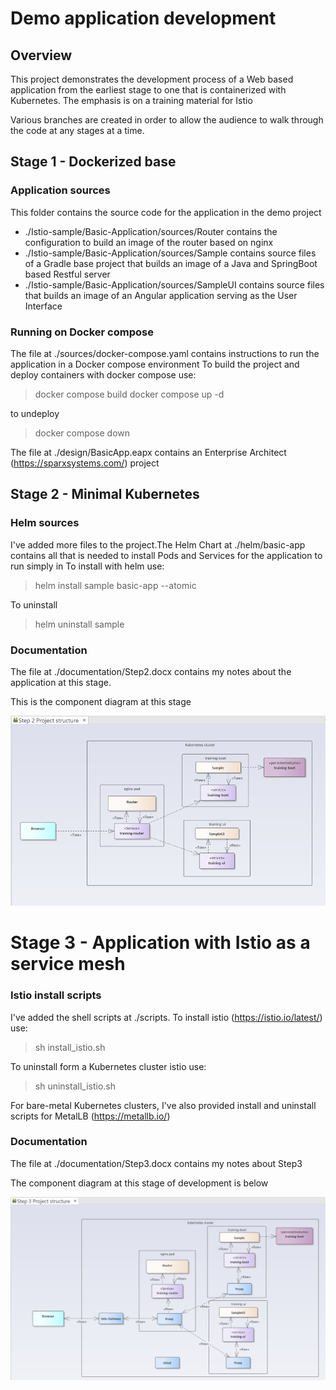 # Demo application development

## Overview

This project demonstrates the development process of a Web based application from the earliest stage to one that is 
containerized with Kubernetes. The emphasis is on a training material for Istio 

Various branches are created in order to allow the audience to walk through the code at any stages at a time.

## Stage 1 - Dockerized base

### Application sources

This folder contains the source code for the application in the demo project

- ./Istio-sample/Basic-Application/sources/Router contains the configuration to build an image of the router based on nginx
- ./Istio-sample/Basic-Application/sources/Sample contains source files of a Gradle base project that builds an image of a Java and SpringBoot based Restful server
- ./Istio-sample/Basic-Application/sources/SampleUI contains source files that builds an image of an Angular application serving as the User Interface

### Running on Docker compose
The file at ./sources/docker-compose.yaml contains instructions to run the application in a Docker compose environment
To build the project and deploy containers with docker compose use:
> docker compose build
> docker compose up -d

to undeploy
> docker compose down

The file at ./design/BasicApp.eapx contains an Enterprise Architect (https://sparxsystems.com/) project

## Stage 2 - Minimal Kubernetes 

### Helm sources

I've added more files to the project.The Helm Chart at ./helm/basic-app contains all that is needed to install Pods and Services for the application to run simply in
To install with helm use:

>helm install sample basic-app --atomic

To uninstall
>helm uninstall sample

### Documentation

The file at ./documentation/Step2.docx contains my notes about the application at this stage. 

This is the component diagram at this stage

![Component diagram](https://github.com/pmaierean/trainingApp/blob/step2-minimal-kubernetes/Istio-sample/Basic-Application/documentation/Step2.png)

# Stage 3 - Application with Istio as a service mesh

### Istio install scripts
I've added the shell scripts at ./scripts. To install istio (https://istio.io/latest/) use:
> sh install_istio.sh

To uninstall form a Kubernetes cluster istio use:
> sh uninstall_istio.sh

For bare-metal Kubernetes clusters, I've also provided install and uninstall scripts for MetalLB (https://metallb.io/) 

### Documentation

The file at ./documentation/Step3.docx contains my notes about Step3

The component diagram at this stage of development is below

![Component diagram](https://github.com/pmaierean/trainingApp/blob/main/Istio-sample/Basic-Application/documentation/Step3.png)

